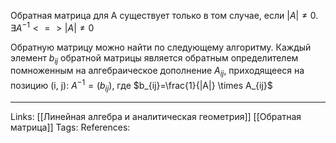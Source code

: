 Обратная матрица для А существует только в том случае, если $|A| \neq 0$.
$\exists A^{-1} <=> |A| \neq 0$

Обратную матрицу можно найти по следующему алгоритму. Каждый элемент $b_{ij}$ обратной матрицы является обратным определителем помноженным на алгебраическое дополнение $A_{ij}$, приходящееся на позицию (i, j):
$A^{-1}=(b_{ij})$, где $b_{ij}=\frac{1}{|A|} \times A_{ij}$


___
Links: [[Линейная алгебра и аналитическая геометрия]] [[Обратная матрица]]
Tags: 
References: 